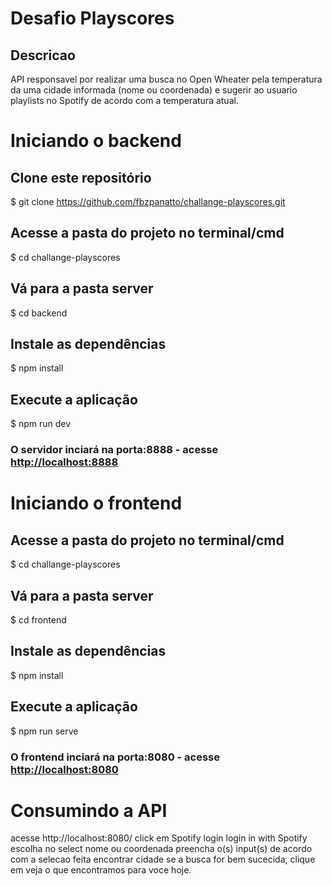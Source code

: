 # Desafio Playscores

## Descricao
API responsavel por realizar uma busca no Open Wheater pela temperatura da uma cidade informada (nome ou coordenada) e sugerir ao usuario playlists no Spotify de acordo com a temperatura atual.

# Iniciando o backend

## Clone este repositório
$ git clone <https://github.com/fbzpanatto/challange-playscores.git>

## Acesse a pasta do projeto no terminal/cmd
$ cd challange-playscores

## Vá para a pasta server
$ cd backend

## Instale as dependências
$ npm install

## Execute a aplicação
$ npm run dev

### O servidor inciará na porta:8888 - acesse <http://localhost:8888> 

# Iniciando o frontend

## Acesse a pasta do projeto no terminal/cmd
$ cd challange-playscores

## Vá para a pasta server
$ cd frontend

## Instale as dependências
$ npm install

## Execute a aplicação
$ npm run serve

### O frontend inciará na porta:8080 - acesse <http://localhost:8080> 

# Consumindo a API
acesse http://localhost:8080/
click em Spotify login
login in with Spotify
escolha no select nome ou coordenada
preencha o(s) input(s) de acordo com a selecao feita
encontrar cidade
se a busca for bem sucecida, clique em veja o que encontramos para voce hoje.
